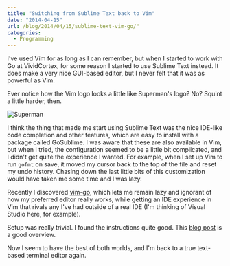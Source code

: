 ```yaml
---
title: "Switching from Sublime Text back to Vim"
date: "2014-04-15"
url: /blog/2014/04/15/sublime-text-vim-go/"
categories:
  - Programming
---
```


I've used Vim for as long as I can remember, but when I started to work with Go
at VividCortex, for some reason I started to use Sublime Text instead. It does
make a very nice GUI-based editor, but I never felt that it was as powerful as
Vim.

Ever notice how the Vim logo looks a little like Superman's logo? No? Squint a
little harder, then.

![Superman](/media/2014/04/superman.jpg)

<!--more-->

I think the thing that made me start using Sublime Text was the nice IDE-like code completion and
other features, which are easy to install with a package called GoSublime. I was
aware that these are also available in Vim, but when I tried, the configuration
seemed to be a little bit complicated, and I didn't get quite the experience I
wanted. For example, when I set up Vim to run `gofmt` on save, it moved my
cursor back to the top of the file and reset my undo history. Chasing down the
last little bits of this customization would have taken me some time and I was
lazy.

Recently I discovered [vim-go](https://github.com/fatih/vim-go), which lets me remain lazy and ignorant of how
my preferred editor really works, while getting an IDE experience in Vim that
rivals any I've had outside of a real IDE (I'm thinking of Visual Studio here,
for example).

Setup was really trivial. I found the instructions quite good. This [blog
post](http://blog.gopheracademy.com/vimgo-development-environment) is a good overview.

Now I seem to have the best of both worlds, and I'm back to a true text-based
terminal editor again.


